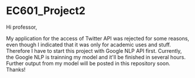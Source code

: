 # EC601_Project2

Hi professor,

  My application for the access of Twitter API was rejected for some reasons, even though I indicated that it was only for academic uses and stuff. Therefore I have to start this project with Google NLP API first. Currently, the Google NLP is trainning my model and it'll be finished in several hours. Further output from my model will be posted in this repository soon. Thanks!
